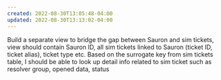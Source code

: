 ```yaml
---
created: 2022-08-30T13:05:48-04:00
updated: 2022-08-30T13:13:02-04:00
---
```

Build a separate view to bridge the gap between Sauron and sim tickets, view should contain 
Sauron ID, all sim tickets linked to Sauron (ticket ID, ticket alias), ticket type etc.
Based on the surrogate key from sim tickets table, I should be able to look up detail info related to sim ticket such as resolver group, opened data, status 